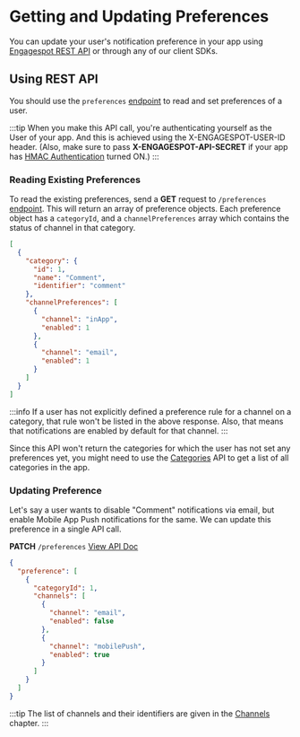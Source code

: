 # Getting and Updating Preferences

You can update your user's notification preference in your app using [Engagespot REST API](/docs/rest-api) or through any of our client SDKs.

## Using REST API

You should use the `preferences` [endpoint](/docs/rest-api#tag/Preferences/paths/~1v3~1preferences/get) to read and set preferences of a user.

:::tip
When you make this API call, you're authenticating yourself as the User of your app. And this is achieved using the X-ENGAGESPOT-USER-ID header. (Also, make sure to pass **X-ENGAGESPOT-API-SECRET** if your app has [HMAC Authentication](../../user/enabling-HMAC-authentication.mdx) turned ON.)
:::

### Reading Existing Preferences

To read the existing preferences, send a **GET** request to `/preferences` [endpoint](/docs/rest-api#tag/Preferences/paths/~1v3~1preferences/get). This will return an array of preference objects. Each preference object has a `categoryId`, and a `channelPreferences` array which contains the status of channel in that category.

```json
[
  {
    "category": {
      "id": 1,
      "name": "Comment",
      "identifier": "comment"
    },
    "channelPreferences": [
      {
        "channel": "inApp",
        "enabled": 1
      },
      {
        "channel": "email",
        "enabled": 1
      }
    ]
  }
]
```

:::info
If a user has not explicitly defined a preference rule for a channel on a category, that rule won't be listed in the above response. Also, that means that notifications are enabled by default for that channel.
:::

Since this API won't return the categories for which the user has not set any preferences yet, you might need to use the [Categories](/docs/rest-api#tag/Preferences/paths/~1v3~1categories/get) API to get a list of all categories in the app.

### Updating Preference

Let's say a user wants to disable "Comment" notifications via email, but enable Mobile App Push notifications for the same. We can update this preference in a single API call.

**PATCH** `/preferences` [View API Doc](/docs/rest-api#tag/Preferences/paths/~1v3~1preferences/patch)

```json
{
  "preference": [
    {
      "categoryId": 1,
      "channels": [
        {
          "channel": "email",
          "enabled": false
        },
        {
          "channel": "mobilePush",
          "enabled": true
        }
      ]
    }
  ]
}
```

:::tip
The list of channels and their identifiers are given in the [Channels](../../channels/what-are-channels.md) chapter.
:::
